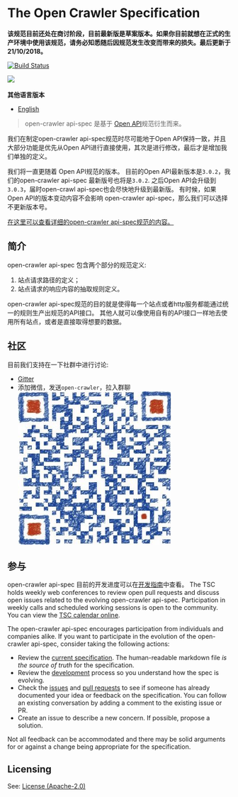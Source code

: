# The Open Crawler Specification

**该规范目前还处在商讨阶段，目前最新版是草案版本。如果你目前就想在正式的生产环境中使用该规范，请务必知悉随后因规范发生改变而带来的损失。最后更新于21/10/2018。**

[![Build Status](https://travis-ci.org/opencrawler/api-spec.svg?branch=master)](https://travis-ci.org/opencrawler/api-spec)

![](https://avatars0.githubusercontent.com/u/44334826?s=200&v=4)

**其他语言版本**
- [English](README.md)

> open-crawler api-spec 是基于 [Open API](https://github.com/OAI/OpenAPI-Specification)规范衍生而来。

我们在制定open-crawler api-spec规范时尽可能地于Open API保持一致，并且大部分功能是优先从Open API进行直接使用，其次是进行修改，最后才是增加我们单独的定义。

我们将一直更随着 Open API规范的版本。 目前的Open API最新版本是`3.0.2`，我们的open-crawler api-spec 最新版号也将是`3.0.2`. 之后Open API会升级到`3.0.3`，届时open-crawl api-spec也会尽快地升级到最新版。 有时候，如果Open API的版本变动内容不会影响 open-crawler api-spec，那么我们可以选择不更新版本号。

[在这里可以查看详细的open-crawler api-spec规范的内容。](versions/3.0.2.md)

## 简介

open-crawler api-spec 包含两个部分的规范定义:
1. 站点请求路径的定义；
2. 站点请求的响应内容的抽取规则定义。

open-crawler api-spec规范的目的就是使得每一个站点或者http服务都能通过统一的规则生产出规范的API接口。 其他人就可以像使用自有的API接口一样地去使用所有站点，或者是直接取得想要的数据。

## 社区

目前我们支持在一下社群中进行讨论:
- [Gitter](https://gitter.im/Open-Crawler/Lobby)
- 添加微信，发送`open-crawler`，拉入群聊 ![Open Crawler Group](https://github.com/jiusanzhou/jiusanzhou.github.io/raw/master/static/WeChat-JohnCx.jpeg)

## 参与

open-crawler api-spec 目前的开发进度可以在[开发指南](DEVELOPMENT.md)中查看。
The TSC holds weekly web conferences to review open pull requests and discuss open issues related to the evolving open-crawler api-spec. Participation in weekly calls and scheduled working sessions is open to the community. You can view the [TSC calendar online](https://opencrawler.groups.io/g/tsc/calendar).

The open-crawler api-spec encourages participation from individuals and companies alike. If you want to participate in the evolution of the open-crawler api-spec, consider taking the following actions:

* Review the [current specification](versions/3.0.2.md). The human-readable markdown file _is the source of truth_ for the specification.
* Review the [development](DEVELOPMENT.md) process so you understand how the spec is evolving.
* Check the [issues](https://github.com/opencrawler/api-spec/issues) and [pull requests](https://github.com/opencrawler/api-spec/pulls) to see if someone has already documented your idea or feedback on the specification. You can follow an existing conversation by adding a comment to the existing issue or PR.
* Create an issue to describe a new concern. If possible, propose a solution.

Not all feedback can be accommodated and there may be solid arguments for or against a change being appropriate for the specification.

## Licensing

See: [License (Apache-2.0)](https://github.com/opencrawl/api-spec/blob/master/LICENSE)